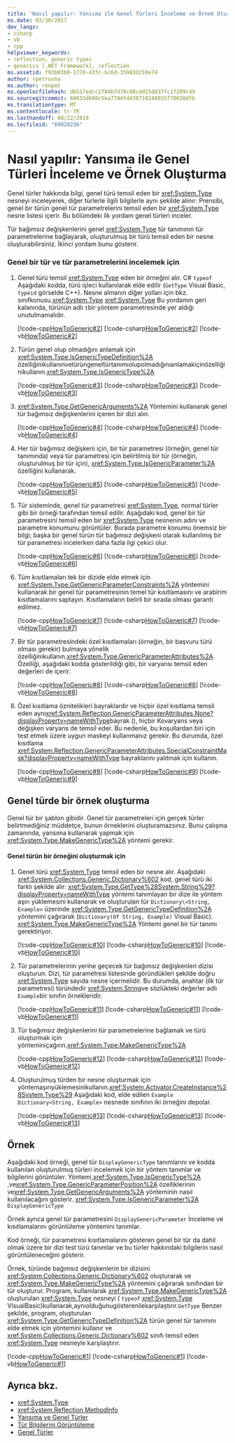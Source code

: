 ```yaml
---
title: 'Nasıl yapılır: Yansıma ile Genel Türleri İnceleme ve Örnek Oluşturma'
ms.date: 03/30/2017
dev_langs:
- csharp
- vb
- cpp
helpviewer_keywords:
- reflection, generic types
- generics [.NET Framework], reflection
ms.assetid: f93b03b0-1778-43fc-bc6d-35983d210e74
author: rpetrusha
ms.author: ronpet
ms.openlocfilehash: d6517edcc2784b7d70c08c4d15d837fc1f209c49
ms.sourcegitcommit: 68653db98c5ea7744fd438710248935f70020dfb
ms.translationtype: MT
ms.contentlocale: tr-TR
ms.lasthandoff: 08/22/2019
ms.locfileid: "69928236"
---
```

# <a name="how-to-examine-and-instantiate-generic-types-with-reflection"></a>Nasıl yapılır: Yansıma ile Genel Türleri İnceleme ve Örnek Oluşturma
Genel türler hakkında bilgi, genel türü temsil eden bir <xref:System.Type> nesneyi inceleyerek, diğer türlerle ilgili bilgilerle aynı şekilde alınır: Prensibi, genel bir türün genel tür parametrelerini temsil eden bir <xref:System.Type> nesne listesi içerir. Bu bölümdeki ilk yordam genel türleri inceler.  
  
 Tür bağımsız değişkenlerini genel <xref:System.Type> tür tanımının tür parametrelerine bağlayarak, oluşturulmuş bir türü temsil eden bir nesne oluşturabilirsiniz. İkinci yordam bunu gösterir.  
  
### <a name="to-examine-a-generic-type-and-its-type-parameters"></a>Genel bir tür ve tür parametrelerini incelemek için  
  
1. Genel türü temsil <xref:System.Type> eden bir örneğini alır. C# `typeof` Aşağıdaki kodda, türü işleci kullanılarak elde edilir (`GetType` Visual Basic, `typeid` görselde C++). Nesne almanın diğer yolları için bkz. sınıfkonusu.<xref:System.Type> <xref:System.Type> Bu yordamın geri kalanında, türünün adlı `t`bir yöntem parametresinde yer aldığı unutulmamalıdır.  
  
     [!code-cpp[HowToGeneric#2](../../../samples/snippets/cpp/VS_Snippets_CLR/HowToGeneric/cpp/ur.cpp#2)]
     [!code-csharp[HowToGeneric#2](../../../samples/snippets/csharp/VS_Snippets_CLR/HowToGeneric/CS/ur.cs#2)]
     [!code-vb[HowToGeneric#2](../../../samples/snippets/visualbasic/VS_Snippets_CLR/HowToGeneric/VB/ur.vb#2)]  
  
2. Türün genel olup olmadığını anlamak için <xref:System.Type.IsGenericTypeDefinition%2A> özelliğinikullanınvetürüngeneltürtanımıolupolmadığınıanlamakiçinözelliğinikullanın.<xref:System.Type.IsGenericType%2A>  
  
     [!code-cpp[HowToGeneric#3](../../../samples/snippets/cpp/VS_Snippets_CLR/HowToGeneric/cpp/ur.cpp#3)]
     [!code-csharp[HowToGeneric#3](../../../samples/snippets/csharp/VS_Snippets_CLR/HowToGeneric/CS/ur.cs#3)]
     [!code-vb[HowToGeneric#3](../../../samples/snippets/visualbasic/VS_Snippets_CLR/HowToGeneric/VB/ur.vb#3)]  
  
3. <xref:System.Type.GetGenericArguments%2A> Yöntemini kullanarak genel tür bağımsız değişkenlerini içeren bir dizi alın.  
  
     [!code-cpp[HowToGeneric#4](../../../samples/snippets/cpp/VS_Snippets_CLR/HowToGeneric/cpp/ur.cpp#4)]
     [!code-csharp[HowToGeneric#4](../../../samples/snippets/csharp/VS_Snippets_CLR/HowToGeneric/CS/ur.cs#4)]
     [!code-vb[HowToGeneric#4](../../../samples/snippets/visualbasic/VS_Snippets_CLR/HowToGeneric/VB/ur.vb#4)]  
  
4. Her tür bağımsız değişkeni için, bir tür parametresi (örneğin, genel tür tanımında) veya tür parametresi için belirtilmiş bir tür (örneğin, oluşturulmuş bir tür için), <xref:System.Type.IsGenericParameter%2A> özelliğini kullanarak.  
  
     [!code-cpp[HowToGeneric#5](../../../samples/snippets/cpp/VS_Snippets_CLR/HowToGeneric/cpp/ur.cpp#5)]
     [!code-csharp[HowToGeneric#5](../../../samples/snippets/csharp/VS_Snippets_CLR/HowToGeneric/CS/ur.cs#5)]
     [!code-vb[HowToGeneric#5](../../../samples/snippets/visualbasic/VS_Snippets_CLR/HowToGeneric/VB/ur.vb#5)]  
  
5. Tür sisteminde, genel tür parametresi <xref:System.Type>, normal türler gibi bir örneği tarafından temsil edilir. Aşağıdaki kod, genel bir tür parametresini temsil eden bir <xref:System.Type> nesnenin adını ve parametre konumunu görüntüler. Burada parametre konumu önemsiz bir bilgi; başka bir genel türün tür bağımsız değişkeni olarak kullanılmış bir tür parametresi incelerken daha fazla ilgi çekici olur.  
  
     [!code-cpp[HowToGeneric#6](../../../samples/snippets/cpp/VS_Snippets_CLR/HowToGeneric/cpp/ur.cpp#6)]
     [!code-csharp[HowToGeneric#6](../../../samples/snippets/csharp/VS_Snippets_CLR/HowToGeneric/CS/ur.cs#6)]
     [!code-vb[HowToGeneric#6](../../../samples/snippets/visualbasic/VS_Snippets_CLR/HowToGeneric/VB/ur.vb#6)]  
  
6. Tüm kısıtlamaları tek bir dizide elde etmek için <xref:System.Type.GetGenericParameterConstraints%2A> yöntemini kullanarak bir genel tür parametresinin temel tür kısıtlamasını ve arabirim kısıtlamalarını saptayın. Kısıtlamaların belirli bir sırada olması garanti edilmez.  
  
     [!code-cpp[HowToGeneric#7](../../../samples/snippets/cpp/VS_Snippets_CLR/HowToGeneric/cpp/ur.cpp#7)]
     [!code-csharp[HowToGeneric#7](../../../samples/snippets/csharp/VS_Snippets_CLR/HowToGeneric/CS/ur.cs#7)]
     [!code-vb[HowToGeneric#7](../../../samples/snippets/visualbasic/VS_Snippets_CLR/HowToGeneric/VB/ur.vb#7)]  
  
7. Bir tür parametresindeki özel kısıtlamaları (örneğin, bir başvuru türü olması gerekir) bulmaya yönelik özelliğinikullanın.<xref:System.Type.GenericParameterAttributes%2A> Özelliği, aşağıdaki kodda gösterildiği gibi, bir varyansı temsil eden değerleri de içerir.  
  
     [!code-cpp[HowToGeneric#8](../../../samples/snippets/cpp/VS_Snippets_CLR/HowToGeneric/cpp/ur.cpp#8)]
     [!code-csharp[HowToGeneric#8](../../../samples/snippets/csharp/VS_Snippets_CLR/HowToGeneric/CS/ur.cs#8)]
     [!code-vb[HowToGeneric#8](../../../samples/snippets/visualbasic/VS_Snippets_CLR/HowToGeneric/VB/ur.vb#8)]  
  
8. Özel kısıtlama öznitelikleri bayraklardır ve hiçbir özel kısıtlama temsil eden aynı<xref:System.Reflection.GenericParameterAttributes.None?displayProperty=nameWithType>bayrak (), hiçbir Kovaryans veya değişken varyans de temsil eder. Bu nedenle, bu koşullardan biri için test etmek üzere uygun maskeyi kullanmanız gerekir. Bu durumda, özel kısıtlama <xref:System.Reflection.GenericParameterAttributes.SpecialConstraintMask?displayProperty=nameWithType> bayraklarını yalıtmak için kullanın.  
  
     [!code-cpp[HowToGeneric#9](../../../samples/snippets/cpp/VS_Snippets_CLR/HowToGeneric/cpp/ur.cpp#9)]
     [!code-csharp[HowToGeneric#9](../../../samples/snippets/csharp/VS_Snippets_CLR/HowToGeneric/CS/ur.cs#9)]
     [!code-vb[HowToGeneric#9](../../../samples/snippets/visualbasic/VS_Snippets_CLR/HowToGeneric/VB/ur.vb#9)]  
  
## <a name="constructing-an-instance-of-a-generic-type"></a>Genel türde bir örnek oluşturma  
 Genel tür bir şablon gibidir. Genel tür parametreleri için gerçek türler belirtmediğiniz müddetçe, bunun örneklerini oluşturamazsınız. Bunu çalışma zamanında, yansıma kullanarak yapmak için <xref:System.Type.MakeGenericType%2A> yöntemi gerekir.  
  
#### <a name="to-construct-an-instance-of-a-generic-type"></a>Genel türün bir örneğini oluşturmak için  
  
1. Genel türü <xref:System.Type> temsil eden bir nesne alır. Aşağıdaki <xref:System.Collections.Generic.Dictionary%602> kod, genel türü iki farklı şekilde alır: <xref:System.Type.GetType%28System.String%29?displayProperty=nameWithType> yöntemi tanımlayan bir dize ile yöntem aşırı yüklemesini kullanarak ve oluşturulan tür `Dictionary\<String, Example>` üzerinde <xref:System.Type.GetGenericTypeDefinition%2A> yöntemini çağırarak (`Dictionary(Of String, Example)` Visual Basic). <xref:System.Type.MakeGenericType%2A> Yöntemi genel bir tür tanımı gerektiriyor.  
  
     [!code-cpp[HowToGeneric#10](../../../samples/snippets/cpp/VS_Snippets_CLR/HowToGeneric/cpp/ur.cpp#10)]
     [!code-csharp[HowToGeneric#10](../../../samples/snippets/csharp/VS_Snippets_CLR/HowToGeneric/CS/ur.cs#10)]
     [!code-vb[HowToGeneric#10](../../../samples/snippets/visualbasic/VS_Snippets_CLR/HowToGeneric/VB/ur.vb#10)]  
  
2. Tür parametrelerinin yerine geçecek tür bağımsız değişkenleri dizisi oluşturun. Dizi, tür parametresi listesinde göründükleri şekilde doğru <xref:System.Type> sayıda nesne içermelidir. Bu durumda, anahtar (ilk tür parametresi) türündedir <xref:System.String>ve sözlükteki değerler adlı `Example`bir sınıfın örnekleridir.  
  
     [!code-cpp[HowToGeneric#11](../../../samples/snippets/cpp/VS_Snippets_CLR/HowToGeneric/cpp/ur.cpp#11)]
     [!code-csharp[HowToGeneric#11](../../../samples/snippets/csharp/VS_Snippets_CLR/HowToGeneric/CS/ur.cs#11)]
     [!code-vb[HowToGeneric#11](../../../samples/snippets/visualbasic/VS_Snippets_CLR/HowToGeneric/VB/ur.vb#11)]  
  
3. Tür bağımsız değişkenlerini tür parametrelerine bağlamak ve türü oluşturmak için yönteminiçağırın.<xref:System.Type.MakeGenericType%2A>  
  
     [!code-cpp[HowToGeneric#12](../../../samples/snippets/cpp/VS_Snippets_CLR/HowToGeneric/cpp/ur.cpp#12)]
     [!code-csharp[HowToGeneric#12](../../../samples/snippets/csharp/VS_Snippets_CLR/HowToGeneric/CS/ur.cs#12)]
     [!code-vb[HowToGeneric#12](../../../samples/snippets/visualbasic/VS_Snippets_CLR/HowToGeneric/VB/ur.vb#12)]  
  
4. Oluşturulmuş türden bir nesne oluşturmak için yöntemaşırıyüklemesinikullanın.<xref:System.Activator.CreateInstance%28System.Type%29> Aşağıdaki kod, elde edilen `Example` `Dictionary<String, Example>` nesnede sınıfının iki örneğini depolar.  
  
     [!code-cpp[HowToGeneric#13](../../../samples/snippets/cpp/VS_Snippets_CLR/HowToGeneric/cpp/ur.cpp#13)]
     [!code-csharp[HowToGeneric#13](../../../samples/snippets/csharp/VS_Snippets_CLR/HowToGeneric/CS/ur.cs#13)]
     [!code-vb[HowToGeneric#13](../../../samples/snippets/visualbasic/VS_Snippets_CLR/HowToGeneric/VB/ur.vb#13)]  
  
## <a name="example"></a>Örnek  
 Aşağıdaki kod örneği, genel tür `DisplayGenericType` tanımlarını ve kodda kullanılan oluşturulmuş türleri incelemek için bir yöntem tanımlar ve bilgilerini görüntüler. Yöntemi,<xref:System.Type.IsGenericType%2A> ,ve<xref:System.Type.GenericParameterPosition%2A> özelliklerinin ve<xref:System.Type.GetGenericArguments%2A> yönteminin nasıl kullanılacağını gösterir. <xref:System.Type.IsGenericParameter%2A> `DisplayGenericType`  
  
 Örnek ayrıca genel tür parametresini `DisplayGenericParameter` İnceleme ve kısıtlamalarını görüntüleme yöntemini tanımlar.  
  
 Kod örneği, tür parametresi kısıtlamalarını gösteren genel bir tür da dahil olmak üzere bir dizi test türü tanımlar ve bu türler hakkındaki bilgilerin nasıl görüntüleneceğini gösterir.  
  
 Örnek, türünde bağımsız değişkenlerin bir dizisini <xref:System.Collections.Generic.Dictionary%602> oluşturarak ve <xref:System.Type.MakeGenericType%2A> yöntemini çağırarak sınıfından bir tür oluşturur. Program, kullanılarak <xref:System.Type.MakeGenericType%2A> oluşturulan <xref:System.Type> nesneyi ( `typeof` <xref:System.Type> VisualBasic)kullanarak,aynıolduğunugösterenilekarşılaştırır.`GetType` Benzer şekilde, program, oluşturulan <xref:System.Type.GetGenericTypeDefinition%2A> türün genel tür tanımını elde etmek için yöntemini kullanır ve <xref:System.Collections.Generic.Dictionary%602> sınıfı temsil eden <xref:System.Type> nesneyle karşılaştırır.  
  
 [!code-cpp[HowToGeneric#1](../../../samples/snippets/cpp/VS_Snippets_CLR/HowToGeneric/cpp/ur.cpp#1)]
 [!code-csharp[HowToGeneric#1](../../../samples/snippets/csharp/VS_Snippets_CLR/HowToGeneric/CS/ur.cs#1)]
 [!code-vb[HowToGeneric#1](../../../samples/snippets/visualbasic/VS_Snippets_CLR/HowToGeneric/VB/ur.vb#1)]  
  
## <a name="see-also"></a>Ayrıca bkz.

- <xref:System.Type>
- <xref:System.Reflection.MethodInfo>
- [Yansıma ve Genel Türler](../../../docs/framework/reflection-and-codedom/reflection-and-generic-types.md)
- [Tür Bilgilerini Görüntüleme](../../../docs/framework/reflection-and-codedom/viewing-type-information.md)
- [Genel Türler](../../standard/generics/index.md)

